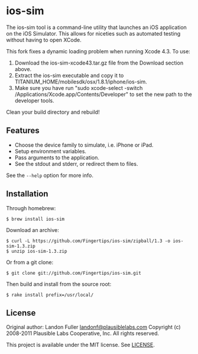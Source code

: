 ios-sim
=======

The ios-sim tool is a command-line utility that launches an iOS application on
the iOS Simulator. This allows for niceties such as automated testing without
having to open XCode.

This fork fixes a dynamic loading problem when running Xcode 4.3.  To use:

1. Download the ios-sim-xcode43.tar.gz file from the Download section above.
2. Extract the ios-sim executable and copy it to TITANIUM_HOME/mobilesdk/osx/1.8.1/iphone/ios-sim.
3. Make sure you have run "sudo xcode-select -switch /Applications/Xcode.app/Contents/Developer" to set the new path to the developer tools.

Clean your build directory and rebuild!


Features
--------

* Choose the device family to simulate, i.e. iPhone or iPad.
* Setup environment variables.
* Pass arguments to the application.
* See the stdout and stderr, or redirect them to files.

See the `--help` option for more info.

Installation
------------

Through homebrew:

    $ brew install ios-sim

Download an archive:

    $ curl -L https://github.com/Fingertips/ios-sim/zipball/1.3 -o ios-sim-1.3.zip
    $ unzip ios-sim-1.3.zip

Or from a git clone:

    $ git clone git://github.com/Fingertips/ios-sim.git

Then build and install from the source root:

    $ rake install prefix=/usr/local/

License
-------

Original author: Landon Fuller <landonf@plausiblelabs.com>
Copyright (c) 2008-2011 Plausible Labs Cooperative, Inc.
All rights reserved.

This project is available under the MIT license. See [LICENSE][license].

[license]: https://github.com/Fingertips/ios-sim/blob/master/LICENSE
